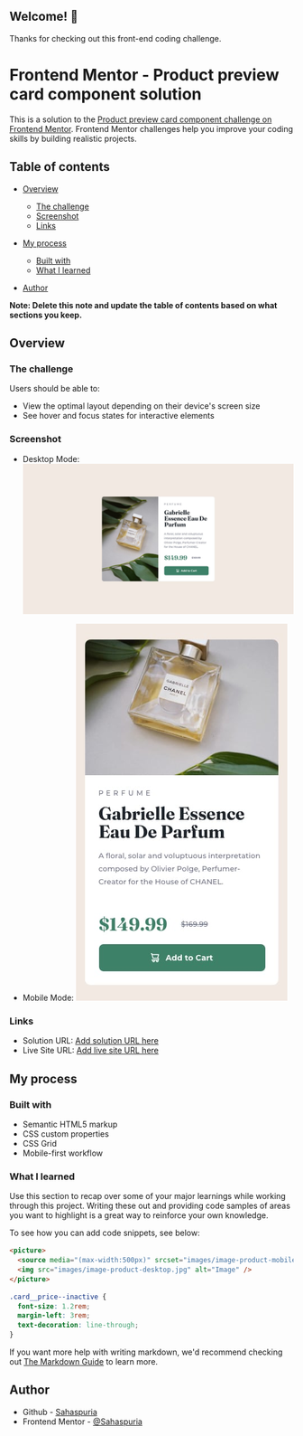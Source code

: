 ## Welcome! 👋

Thanks for checking out this front-end coding challenge.

# Frontend Mentor - Product preview card component solution

This is a solution to the [Product preview card component challenge on Frontend Mentor](https://www.frontendmentor.io/challenges/product-preview-card-component-GO7UmttRfa). Frontend Mentor challenges help you improve your coding skills by building realistic projects.

## Table of contents

- [Overview](#overview)
  - [The challenge](#the-challenge)
  - [Screenshot](#screenshot)
  - [Links](#links)
- [My process](#my-process)

  - [Built with](#built-with)
  - [What I learned](#what-i-learned)

- [Author](#author)

**Note: Delete this note and update the table of contents based on what sections you keep.**

## Overview

### The challenge

Users should be able to:

- View the optimal layout depending on their device's screen size
- See hover and focus states for interactive elements

### Screenshot

- Desktop Mode:
  ![](/design/desktop-design.jpg)

- Mobile Mode:
  ![](/design/mobile-design.jpg)

### Links

- Solution URL: [Add solution URL here](https://your-solution-url.com)
- Live Site URL: [Add live site URL here](https://your-live-site-url.com)

## My process

### Built with

- Semantic HTML5 markup
- CSS custom properties
- CSS Grid
- Mobile-first workflow

### What I learned

Use this section to recap over some of your major learnings while working through this project. Writing these out and providing code samples of areas you want to highlight is a great way to reinforce your own knowledge.

To see how you can add code snippets, see below:

```html
<picture>
  <source media="(max-width:500px)" srcset="images/image-product-mobile.jpg" />
  <img src="images/image-product-desktop.jpg" alt="Image" />
</picture>
```

```css
.card__price--inactive {
  font-size: 1.2rem;
  margin-left: 3rem;
  text-decoration: line-through;
}
```

If you want more help with writing markdown, we'd recommend checking out [The Markdown Guide](https://www.markdownguide.org/) to learn more.

## Author

- Github - [Sahaspuria](https://www.your-site.com)
- Frontend Mentor - [@Sahaspuria](https://www.frontendmentor.io/profile/Sahaspuria)
